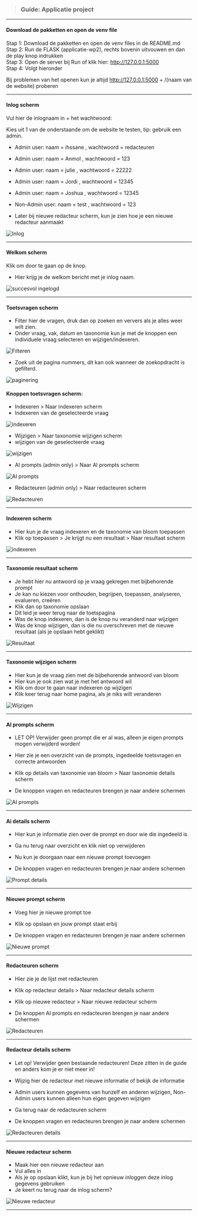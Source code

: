 > ### Guide: Applicatie project

---

#### Download de pakketten en open de venv file

Stap 1: Download de pakketten en open de venv files in de README.md  
Stap 2: Run de FLASK (applicatie-wp2), rechts bovenin uitvouwen en dan de play knop indrukken  
Stap 3: Open de server bij Run of klik hier: http://127.0.0.1:5000  
Stap 4: Volgt hieronder  

Bij problemen van het openen kun je altijd http://127.0.0.1:5000 + /(naam van de website) proberen

---

#### Inlog scherm

Vul hier de inlognaam in + het wachtwoord:

Kies uit 1 van de onderstaande om de website te testen, tip: gebruik een admin.
* Admin user: naam = ihssane , wachtwoord = redacteuren
* Admin user: naam = Anmol , wachtwoord = 123
* Admin user: naam = julie , wachtwoord = 22222
* Admin user: naam = Jordi , wachtwoord = 12345
* Admin user: naam = Joshua , wachtwoord = 12345
* Non-Admin user: naam = test , wachtwoord = 123

* Later bij nieuwe redacteur scherm, kun je zien hoe je een nieuwe redacteur aanmaakt

![Inlog](../markdown_files/afbeeldingen/inlog.png)

---

#### Welkom scherm

Klik om door te gaan op de knop.

* Hier krijg je de welkom bericht met je inlog naam.

![succesvol ingelogd](../markdown_files/afbeeldingen/??.png)

---

#### Toetsvragen scherm

* Filter hier de vragen, druk dan op zoeken en ververs als je alles weer wilt zien.
* Onder vraag, vak, datum en taxonomie kun je met de knoppen een individuele vraag selecteren en wijzigen/indexeren.

![Filteren](../markdown_files/afbeeldingen/toetsvragen_zoeken.png)

* Zoek uit de pagina nummers, dit kan ook wanneer de zoekopdracht is gefilterd.

![paginering](../markdown_files/afbeeldingen/paginering.png)

#### Knoppen toetsvragen scherm:

* Indexeren > Naar indexeren scherm
* Indexeren van de geselecteerde vraag

![indexeren](../markdown_files/afbeeldingen/indexeren.png)

* Wijzigen > Naar taxonomie wijzigen scherm
* wijzigen van de geselecteerde vraag

![wijzigen](../markdown_files/afbeeldingen/wijzig.png)

* AI prompts (admin only) > Naar AI prompts scherm

![AI prompts](../markdown_files/afbeeldingen/ai_knop.png)

* Redacteuren (admin only) > Naar redacteuren scherm

![Redacteuren](../markdown_files/afbeeldingen/redacteur_knop.png)

---

#### Indexeren scherm

* Hier kun je de vraag indexeren en de taxonomie van bloom toepassen
* Klik op toepassen > Je krijgt nu een resultaat > Naar resultaat scherm

![indexeren](../markdown_files/afbeeldingen/taxonomie_indexeren.png)

---

#### Taxonomie resultaat scherm

* Je hebt hier nu antwoord op je vraag gekregen met bijbehorende prompt
* Je kan nu kiezen voor onthouden, begrijpen, toepassen, analyseren, evalueren, creëren
* Klik dan op taxonomie opslaan
* Dit leid je weer terug naar de toetspagina
* Was de knop indexeren, dan is de knop nu veranderd naar wijzigen
* Was de knop wijzigen, dan is die nu overschreven met de nieuwe resultaat (als je opslaan hebt geklikt)

![Resultaat](../markdown_files/afbeeldingen/taxonomie_resultaat.png)

---

#### Taxonomie wijzigen scherm

* Hier kun je de vraag zien met de bijbehorende antwoord van bloom
* Hier kun je ook zien wat je met het antwoord wil
* Klik om door te gaan naar indexeren op wijzigen
* Klik keer terug naar home pagina, als je niks wilt veranderen

![Wijzigen](../markdown_files/afbeeldingen/taxonomie_wijzigen.png)

---

#### AI prompts scherm

* LET OP! Verwijder geen prompt die er al was, alleen je eigen prompts mogen verwijderd worden! 
* Hier zie je een overzicht van de prompts, ingedeelde toetsvragen en correcte antwoorden
* Klik op details van taxonomie van bloom > Naar taxonomie details scherm

  
* De knoppen vragen en redacteuren brengen je naar andere schermen

![AI prompts](../markdown_files/afbeeldingen/ai_prompts.png)

---

#### Ai details scherm

* Hier kun je informatie zien over de prompt en door wie die ingedeeld is
* Ga nu terug naar overzicht en klik niet op verwijderen

  
* Nu kun je doorgaan naar een nieuwe prompt toevoegen
* De knoppen vragen en redacteuren brengen je naar andere schermen

![Prompt details](../markdown_files/afbeeldingen/prompt_details.png)

---

#### Nieuwe prompt scherm

* Voeg hier je nieuwe prompt toe
* Klik op opslaan en jouw prompt staat erbij

  
* De knoppen vragen en redacteuren brengen je naar andere schermen

![Nieuwe prompt](../markdown_files/afbeeldingen/??.png)

---

#### Redacteuren scherm

* Hier zie je de lijst met redacteuren
* Klik op redacteur details > Naar redacteur details scherm
* Klik op nieuwe redacteur > Naar nieuwe redacteur scherm

  
* De knoppen AI prompts en redacteuren brengen je naar andere schermen

![Redacteuren](../markdown_files/afbeeldingen/??.png)

---

#### Redacteur details scherm

* Let op! Verwijder geen bestaande redacteuren! Deze zitten in de guide en anders kom je er niet meer in!
* Wijzig hier de redacteur met nieuwe informatie of bekijk de informatie
* Admin users kunnen gegevens van hunzelf en anderen wijzigen, Non-Admin users kunnen alleen hun eigen gegeven wijzigen
* Ga terug naar de redacteuren scherm

  
* De knoppen vragen en redacteuren brengen je naar andere schermen

![Redacteuren details](../markdown_files/afbeeldingen/??.png)

---

#### Nieuwe redacteur scherm

* Maak hier een nieuwe redacteur aan
* Vul alles in
* Als je op opslaan klikt, kun je bij het opnieuw inloggen deze inlog gegevens gebruiken
* Je keert nu terug naar de inlog scherm?

![Nieuwe redacteur](../markdown_files/afbeeldingen/??.png)

---

